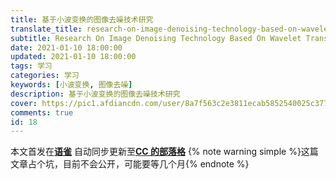 ```yaml
---
title: 基于小波变换的图像去噪技术研究
translate_title: research-on-image-denoising-technology-based-on-wavelet-transform
subtitle: Research On Image Denoising Technology Based On Wavelet Transform
date: 2021-01-10 18:00:00
updated: 2021-01-10 18:00:00
tags: 学习
categories: 学习
keywords: [小波变换, 图像去噪]
description: 基于小波变换的图像去噪技术研究
cover: https://pic1.afdiancdn.com/user/8a7f563c2e3811ecab5852540025c377/common/ebc53ed2b398f225bf5085a280c3056b_w1920_h1080_s682.jpg
comments: true
id: 18
---
```


本文首发在[**语雀**](https://www.yuque.com/ccknbc/blog/18)
自动同步更新至[**CC 的部落格**](https://blog.ccknbc.cc/posts/research-on-image-denoising-technology-based-on-wavelet-transform)
{% note warning simple %}这篇文章占个坑，目前不会公开，可能要等几个月{% endnote %}
